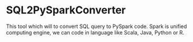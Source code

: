 # SQL2PySparkConverter
This tool which will to convert SQL query to PySpark code. Spark is unified computing engine, we can code in language like Scala, Java, Python or R.
